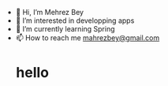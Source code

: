 - 👋 Hi, I’m Mehrez Bey
- 👀 I’m interested in developping apps
- 🌱 I’m currently learning Spring
- 📫 How to reach me mahrezbey@gmail.com
                       <h1>hello</h1>

<!---
mehrezbey/mehrezbey is a ✨ special ✨ repository because its `README.md` (this file) appears on your GitHub profile.
You can click the Preview link to take a look at your changes.
--->
